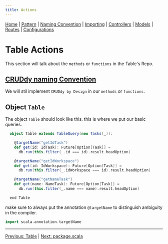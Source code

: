 ```yaml
---
title: Actions
---
```

[Home](Home) | [Pattern](Style-Guide/Pattern) | [Naming Convention](Style-Guide/Naming-Convention) | [Importing](Style-Guide/Importing) | [Controllers](Style-Guide/Controllers) | [Models](Style-Guide/Models) | [Routes](Style-Guide/routes) | [Configurations](Style-Guide/Configurations)


# Table Actions

This section will talk about the `methods` or `functions` in the Table's Repo.

## [CRUDdy naming Convention](Style-Guide/Controllers/Cruddy-By-Design)

We will stil implement `CRUDdy by Design` in our `methods` or `functions`.

## Object `Table`

The object `Table` should look like this. this is where we put our basic queries.

```scala
  object Table extends TableQuery(new Tasks(_)):

    @targetName("getIdTask")
    def get(id: IdTask): Future[Option[Task]] =
      db.run(this.filter(_.id === id).result.headOption)

    @targetName("getIdWorkspace")
    def get(id: IdWorkspace): Future[Option[Task]] =
      db.run(this.filter(_.idWorkspace === id).result.headOption)

    @targetName("getNameTask")
    def get(name: NameTask): Future[Option[Task]] =
      db.run(this.filter(_.name === name).result.headOption)

  end Table
```

make sure to always put the annotation `@targetName` to distinguish ambiguity in the compiler.

```scala
import scala.annotation.targetName
```

---
[Previous: Table](Style-Guide/Models/Repo/Table) | [Next: package.scala](Style-Guide/Models/Repo/package-scala)